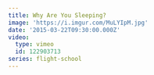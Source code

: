 ```yaml
---
title: Why Are You Sleeping?
image: 'https://i.imgur.com/MuLYIpM.jpg'
date: '2015-03-22T09:30:00.000Z'
video:
  type: vimeo
  id: 122903713
series: flight-school
---
```


